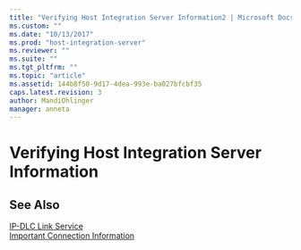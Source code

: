 ```yaml
---
title: "Verifying Host Integration Server Information2 | Microsoft Docs"
ms.custom: ""
ms.date: "10/13/2017"
ms.prod: "host-integration-server"
ms.reviewer: ""
ms.suite: ""
ms.tgt_pltfrm: ""
ms.topic: "article"
ms.assetid: 144b8f50-9d17-4dea-993e-ba027bfcbf35
caps.latest.revision: 3
author: MandiOhlinger
manager: anneta
---
```

# Verifying Host Integration Server Information
## See Also  
 [IP-DLC Link Service](../Topic/IP-DLC%20Link%20Service1.md)   
 [Important Connection Information](../core/important-connection-information.md)